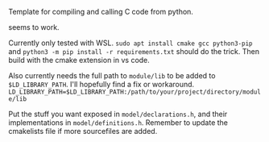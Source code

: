 Template for compiling and calling C code from python.

seems to work.

Currently only tested with WSL.
`sudo apt install cmake gcc python3-pip` and `python3 -m pip install -r requirements.txt` should do the trick. Then build with the cmake extension in vs code. 

Also currently needs the full path to `module/lib` to be added to `$LD_LIBRARY_PATH`. I'll hopefully find a fix or workaround. `LD_LIBRARY_PATH=$LD_LIBRARY_PATH:/path/to/your/project/directory/module/lib`

Put the stuff you want exposed in `model/declarations.h`, and their implementations in `model/definitions.h`.
Remember to update the cmakelists file if more sourcefiles are added.
